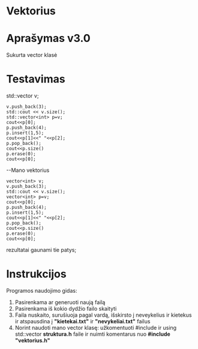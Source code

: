Vektorius
====

Aprašymas v3.0  
==
Sukurta vector klasė

Testavimas
==
 std::vector<int> v;

    v.push_back(3);
    std::cout << v.size();
    std::vector<int> p=v;
    cout<<p[0];
    p.push_back(4);
    p.insert(1,5);
    cout<<p[1]<<" "<<p[2];
    p.pop_back();
    cout<<p.size()
    p.erase(0);
    cout<<p[0];
          
          
--Mano vektorius
        
    vector<int> v;
    v.push_back(3);
    std::cout << v.size();
    vector<int> p=v;
    cout<<p[0];
    p.push_back(4);
    p.insert(1,5);
    cout<<p[1]<<" "<<p[2];
    p.pop_back();
    cout<<p.size()
    p.erase(0);
    cout<<p[0];
    
rezultatai gaunami tie patys;

Instrukcijos 
==
Programos naudojimo gidas: 
1. Pasirenkama ar generuoti naują failą
2. Pasirenkama iš kokio dydžio failo skaityti
3. Faila nuskaito, surušiuoja pagal vardą, išskirsto į neveykelius ir kietekus ir atspausdina į **"kietekai.txt"** ir **"nevykeliai.txt"** failus
4. Norint naudoti mano vector klasę: užkomentuoti #include <vector> ir using std::vector **struktura.h** faile ir nuimti komentarus nuo **#include "vektorius.h"**
